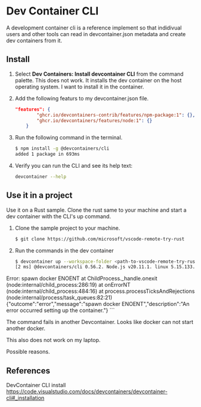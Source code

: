 
# Dev Container CLI 

A development container cli is a reference implement so that indidivual users and other tools can read in devcontainer.json metadata and create dev containers from it.

## Install

1.  Select **Dev Containers: Install devcontainer CLI** from the command palette. This does not work.  It installs the dev container on the host operating system. I want to install it in the container.
2. Add the following featurs to my devcontainer.json file.

    ```json
    "features": {
            "ghcr.io/devcontainers-contrib/features/npm-package:1": {},
            "ghcr.io/devcontainers/features/node:1": {}
        }
    ```

3. Run the following command in the terminal.

    ```bash
    $ npm install -g @devcontainers/cli
    added 1 package in 693ms
    ```

4. Verify you can run the CLI and see its help text:
    ```bash
    devcontainer --help
    ```
## Use it in a project

Use it on a Rust sample.  Clone the rust same to your machine and start a dev container with the CLI's up command.

1. Clone the sample project to your machine.
    ```bash
    $ git clone https://github.com/microsoft/vscode-remote-try-rust
    ```
2. Run the commands in the dev container
    ```bash
    $ devcontainer up --workspace-folder <path-to-vscode-remote-try-rust>
   [2 ms] @devcontainers/cli 0.56.2. Node.js v20.11.1. linux 5.15.133.1-microsoft-standard-WSL2 x64.
Error: spawn docker ENOENT
    at ChildProcess._handle.onexit (node:internal/child_process:286:19)
    at onErrorNT (node:internal/child_process:484:16)
    at process.processTicksAndRejections (node:internal/process/task_queues:82:21)
{"outcome":"error","message":"spawn docker ENOENT","description":"An error occurred setting up the container."}
    ```

The command fails in another Devcontainer.  Looks like docker can not start another docker.


This also does not work on my laptop.

Possible reasons. 

## References

DevContainer CLI install
https://code.visualstudio.com/docs/devcontainers/devcontainer-cli#_installation